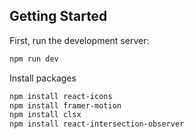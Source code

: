 ## Getting Started

First, run the development server:

```bash
npm run dev
```

Install packages

```bash
npm install react-icons
npm install framer-motion
npm install clsx
npm install react-intersection-observer
```
